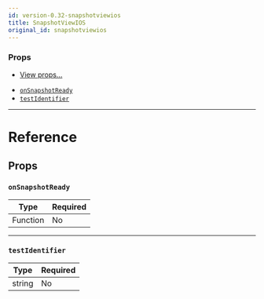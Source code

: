 ```yaml
---
id: version-0.32-snapshotviewios
title: SnapshotViewIOS
original_id: snapshotviewios
---
```


### Props

* [View props...](view.md#props)

- [`onSnapshotReady`](snapshotviewios.md#onsnapshotready)
- [`testIdentifier`](snapshotviewios.md#testidentifier)

---

# Reference

## Props

### `onSnapshotReady`

| Type     | Required |
| -------- | -------- |
| Function | No       |

---

### `testIdentifier`

| Type   | Required |
| ------ | -------- |
| string | No       |
